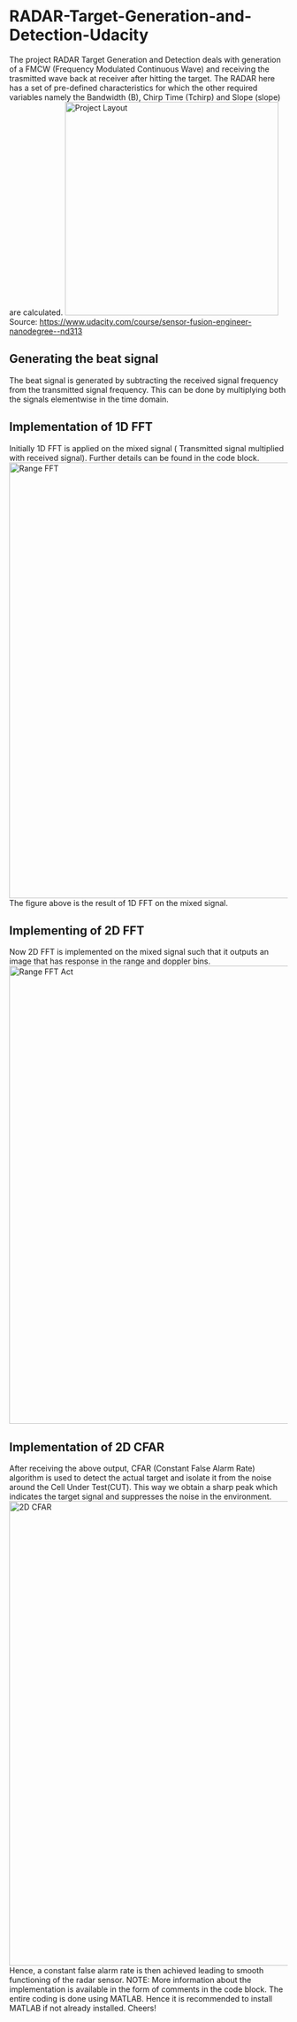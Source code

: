 # RADAR-Target-Generation-and-Detection-Udacity
The project RADAR Target Generation and Detection deals with generation of a FMCW (Frequency Modulated Continuous Wave) and receiving the trasmitted wave back at receiver after hitting the target. The RADAR here has a set of pre-defined characteristics for which the other required variables namely the Bandwidth (B), Chirp Time (Tchirp) and Slope (slope) are calculated.
<img width="386" alt="Project Layout" src="https://user-images.githubusercontent.com/65396498/130157108-e0d5e8b3-6db4-42b5-91d7-031619c98508.png">
Source: https://www.udacity.com/course/sensor-fusion-engineer-nanodegree--nd313
## Generating the beat signal
The beat signal is generated by subtracting the received signal frequency from the transmitted signal frequency. This can be done by multiplying both the signals elementwise in the time domain.
## Implementation of 1D FFT
Initially 1D FFT is applied on the mixed signal ( Transmitted signal multiplied with received signal). Further details can be found in the code block.
<img width="788" alt="Range FFT" src="https://user-images.githubusercontent.com/65396498/130157701-419bfd7e-e075-4615-b929-519bee2a796c.png">
The figure above is the result of 1D FFT on the mixed signal.
## Implementing of 2D FFT
Now 2D FFT is implemented on the mixed signal such that it outputs an image that has response in the range and doppler bins. 
<img width="828" alt="Range FFT Act" src="https://user-images.githubusercontent.com/65396498/130157878-7f04fc24-4960-43eb-86ab-9a7a194e3010.png">
## Implementation of 2D CFAR
After receiving the above output, CFAR (Constant False Alarm Rate) algorithm is used to detect the actual target and isolate it from the noise around the Cell Under Test(CUT). This way we obtain a sharp peak which indicates the target signal and suppresses the noise in the environment.
<img width="840" alt="2D CFAR" src="https://user-images.githubusercontent.com/65396498/130158118-852f92a9-795c-4b0d-92f4-b7c5ac80b311.png">
 Hence, a constant false alarm rate is then achieved leading to smooth functioning of the radar sensor.
 NOTE:
 More information about the implementation is available in the form of comments in the code block.
 The entire coding is done using MATLAB. Hence it is recommended to install MATLAB if not already installed. Cheers!
 
